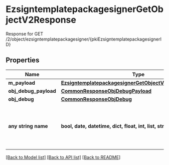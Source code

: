 # EzsigntemplatepackagesignerGetObjectV2Response

Response for GET /2/object/ezsigntemplatepackagesigner/{pkiEzsigntemplatepackagesignerID}

## Properties
Name | Type | Description | Notes
------------ | ------------- | ------------- | -------------
**m_payload** | [**EzsigntemplatepackagesignerGetObjectV2ResponseMPayload**](EzsigntemplatepackagesignerGetObjectV2ResponseMPayload.md) |  | 
**obj_debug_payload** | [**CommonResponseObjDebugPayload**](CommonResponseObjDebugPayload.md) |  | [optional] 
**obj_debug** | [**CommonResponseObjDebug**](CommonResponseObjDebug.md) |  | [optional] 
**any string name** | **bool, date, datetime, dict, float, int, list, str, none_type** | any string name can be used but the value must be the correct type | [optional]

[[Back to Model list]](../README.md#documentation-for-models) [[Back to API list]](../README.md#documentation-for-api-endpoints) [[Back to README]](../README.md)


